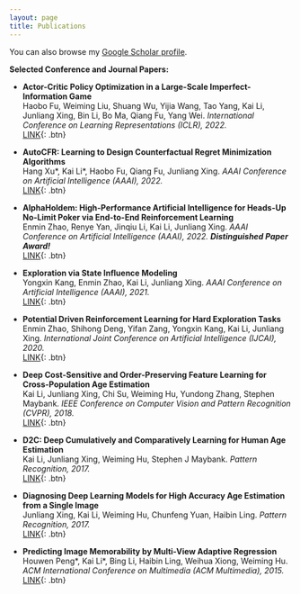 ```yaml
---
layout: page
title: Publications
---
```


You can also browse my <a href="https://scholar.google.com/citations?user=_cY_PXgAAAAJ&hl=en" target="_blank">Google Scholar profile</a>.
<br />


**Selected Conference and Journal Papers:**

- **Actor-Critic Policy Optimization in a Large-Scale Imperfect-Information Game**  
  Haobo Fu, Weiming Liu, Shuang Wu, Yijia Wang, Tao Yang, Kai Li, Junliang Xing, Bin Li, Bo Ma, Qiang Fu, Yang Wei. 
  *International Conference on Learning Representations (ICLR), 2022.*  
  [LINK](https://openreview.net/forum?id=DTXZqTNV5nW){: .btn}


- **AutoCFR: Learning to Design Counterfactual Regret Minimization Algorithms**  
  Hang Xu\*, Kai Li\*, Haobo Fu, Qiang Fu, Junliang Xing. 
  *AAAI Conference on Artificial Intelligence (AAAI), 2022.*  
  [LINK](){: .btn}

- **AlphaHoldem: High-Performance Artificial Intelligence for Heads-Up No-Limit Poker via End-to-End Reinforcement Learning**  
  Enmin Zhao, Renye Yan, Jinqiu Li, Kai Li, Junliang Xing. 
  *AAAI Conference on Artificial Intelligence (AAAI), 2022. **Distinguished Paper Award!***  
  [LINK](){: .btn}

- **Exploration via State Influence Modeling**  
  Yongxin Kang, Enmin Zhao, Kai Li, Junliang Xing. 
  *AAAI Conference on Artificial Intelligence (AAAI), 2021.*  
  [LINK](https://ojs.aaai.org/index.php/AAAI/article/view/16981){: .btn}

- **Potential Driven Reinforcement Learning for Hard Exploration Tasks**  
Enmin Zhao, Shihong Deng, Yifan Zang, Yongxin Kang, Kai Li, Junliang Xing. 
*International Joint Conference on Artificial Intelligence (IJCAI), 2020.*  
[LINK](https://www.ijcai.org/proceedings/2020/290){: .btn}

- **Deep Cost-Sensitive and Order-Preserving Feature Learning for Cross-Population Age Estimation**  
Kai Li, Junliang Xing, Chi Su, Weiming Hu, Yundong Zhang, Stephen Maybank. 
*IEEE Conference on Computer Vision and Pattern Recognition (CVPR), 2018.*  
[LINK](https://ieeexplore.ieee.org/document/8578147){: .btn}

- **D2C: Deep Cumulatively and Comparatively Learning for Human Age Estimation**  
Kai Li, Junliang Xing, Weiming Hu, Stephen J Maybank. 
*Pattern Recognition, 2017.*  
[LINK](https://www.sciencedirect.com/science/article/abs/pii/S0031320317300092){: .btn}

- **Diagnosing Deep Learning Models for High Accuracy Age Estimation from a Single Image**  
Junliang Xing, Kai Li, Weiming Hu, Chunfeng Yuan, Haibin Ling. 
*Pattern Recognition, 2017.*  
[LINK](https://www.sciencedirect.com/science/article/abs/pii/S0031320317300079){: .btn}

- **Predicting Image Memorability by Multi-View Adaptive Regression**  
Houwen Peng\*, Kai Li\*, Bing Li, Haibin Ling, Weihua Xiong, Weiming Hu. 
*ACM International Conference on Multimedia (ACM Multimedia), 2015.*  
[LINK](https://dl.acm.org/doi/10.1145/2733373.2806303){: .btn}


<br /> 


